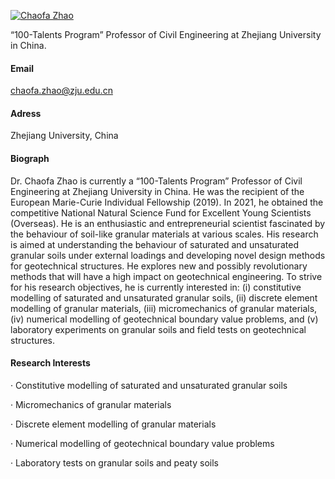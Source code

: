 

[![Chaofa Zhao](https://img.shields.io/badge/zhaochaofa-github-blue?logo=github)](https://zhaochaofa.github.io/)

“100-Talents Program” Professor of Civil Engineering at Zhejiang University in China. 

#### Email
chaofa.zhao@zju.edu.cn

#### Adress
Zhejiang University, China

#### Biograph
Dr. Chaofa Zhao is currently a “100-Talents Program” Professor of Civil Engineering at Zhejiang University in China. He was the recipient of the European Marie-Curie Individual Fellowship (2019). In 2021, he obtained the competitive National Natural Science Fund for Excellent Young Scientists (Overseas). He is an enthusiastic and entrepreneurial scientist fascinated by the behaviour of soil-like granular materials at various scales. His research is aimed at understanding the behaviour of saturated and unsaturated granular soils under external loadings and developing novel design methods for geotechnical structures. He explores new and possibly revolutionary methods that will have a high impact on geotechnical engineering. To strive for his research objectives, he is currently interested in: (i) constitutive modelling of saturated and unsaturated granular soils, (ii) discrete element modelling of granular materials, (iii) micromechanics of granular materials, (iv) numerical modelling of geotechnical boundary value problems, and (v) laboratory experiments on granular soils and field tests on geotechnical structures.

#### Research Interests
· Constitutive modelling of saturated and unsaturated granular soils

· Micromechanics of granular materials

· Discrete element modelling of granular materials

· Numerical modelling of geotechnical boundary value problems

· Laboratory tests on granular soils and peaty soils

